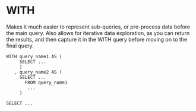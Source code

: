 # WITH

Makes it much easier to represent sub-queries, or pre-process data before the main query. Also allows for iterative data exploration, as you can return the results, and then capture it in the WITH query before moving on to the final query.

```
WITH query_name1 AS (
     SELECT ...
     )
   , query_name2 AS (
     SELECT ...
       FROM query_name1
        ...
     )

SELECT ...
```

